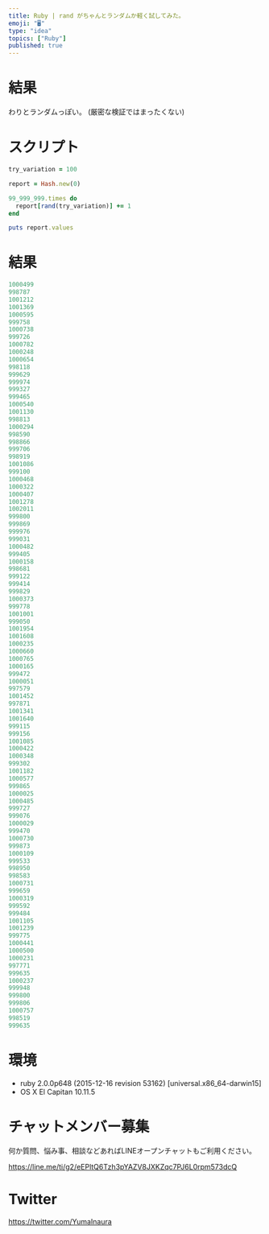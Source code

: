 ```yaml
---
title: Ruby | rand がちゃんとランダムか軽く試してみた。
emoji: "🖥"
type: "idea"
topics: ["Ruby"]
published: true
---
```


# 結果

わりとランダムっぽい。
(厳密な検証ではまったくない)

# スクリプト

```rb
try_variation = 100

report = Hash.new(0)

99_999_999.times do
  report[rand(try_variation)] += 1
end

puts report.values
```


# 結果

```rb
1000499
998787
1001212
1001369
1000595
999758
1000738
999726
1000782
1000248
1000654
998118
999629
999974
999327
999465
1000540
1001130
998813
1000294
998590
998866
999706
998919
1001086
999100
1000468
1000322
1000407
1001278
1002011
999800
999869
999976
999031
1000482
999405
1000158
998681
999122
999414
999829
1000373
999778
1001001
999050
1001954
1001608
1000235
1000660
1000765
1000165
999472
1000051
997579
1001452
997871
1001341
1001640
999115
999156
1001085
1000422
1000348
999302
1001182
1000577
999865
1000025
1000485
999727
999076
1000029
999470
1000730
999873
1000109
999533
998950
998583
1000731
999659
1000319
999592
999484
1001105
1001239
999775
1000441
1000500
1000231
997771
999635
1000237
999948
999800
999806
1000757
998519
999635
```

# 環境

- ruby 2.0.0p648 (2015-12-16 revision 53162) [universal.x86_64-darwin15]
- OS X El Capitan 10.11.5









<!-- Update From Qiita API -->

# チャットメンバー募集


何か質問、悩み事、相談などあればLINEオープンチャットもご利用ください。

https://line.me/ti/g2/eEPltQ6Tzh3pYAZV8JXKZqc7PJ6L0rpm573dcQ





# Twitter


https://twitter.com/YumaInaura


<!-- Update From Qiita API -->


